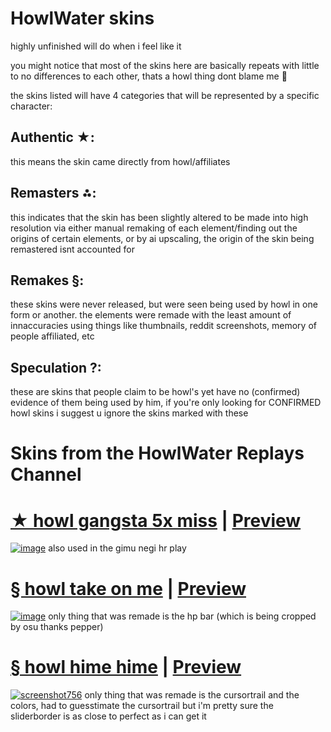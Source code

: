 # HowlWater skins
highly unfinished will do when i feel like it

you might notice that most of the skins here are basically repeats with little to no differences to each other, thats a howl thing dont blame me 🤷

the skins listed will have 4 categories that will be represented by a specific character: 
## Authentic ★: 
this means the skin came directly from howl/affiliates

## Remasters ⁂: 
this indicates that the skin has been slightly altered to be made into high resolution via either manual remaking of each element/finding out the origins of certain elements, or by ai upscaling, the origin of the skin being remastered isnt accounted for

## Remakes §:
these skins were never released, but were seen being used by howl in one form or another. the elements were remade with the least amount of innaccuracies using things like thumbnails, reddit screenshots, memory of people affiliated, etc

## Speculation ?:
these are skins that people claim to be howl's yet have no (confirmed) evidence of them being used by him, if you're only looking for CONFIRMED howl skins i suggest u ignore the skins marked with these

# Skins from the HowlWater Replays Channel

# [★ howl gangsta 5x miss](https://cdn.discordapp.com/attachments/1176264621926125580/1176264858220634192/howl.osk) | [Preview](https://www.youtube.com/watch?v=GHpWsJ-XMaA)
[![image](https://github.com/nymphiaosu/howlwater-skins/assets/117044049/fc663fcc-14d2-433f-b36e-0b69df570d8b)](https://cdn.discordapp.com/attachments/1176264621926125580/1176264858220634192/howl.osk)
also used in the gimu negi hr play

# [§ howl take on me](https://cdn.discordapp.com/attachments/1176264621926125580/1176267802080981063/howl.osk) | [Preview](https://www.youtube.com/watch?v=TIxqM2xwAXM)
[![image](https://github.com/nymphiaosu/howlwater-skins/assets/117044049/ee04e9fa-46d2-46f7-bb3b-aa57f9a90b14)](https://cdn.discordapp.com/attachments/1176264621926125580/1176267802080981063/howl.osk)
only thing that was remade is the hp bar (which is being cropped by osu thanks pepper)

# [§ howl hime hime](https://cdn.discordapp.com/attachments/1176264621926125580/1176268160173883393/howl.osk) | [Preview](https://www.youtube.com/watch?v=Hp6ZPuTWC1k)
[![screenshot756](https://github.com/nymphiaosu/howlwater-skins/assets/117044049/a160fe8b-1807-438b-9a93-7946bd7744ca)](https://cdn.discordapp.com/attachments/1176264621926125580/1176268160173883393/howl.osk)
only thing that was remade is the cursortrail and the colors, had to guesstimate the cursortrail but i'm pretty sure the sliderborder is as close to perfect as i can get it





